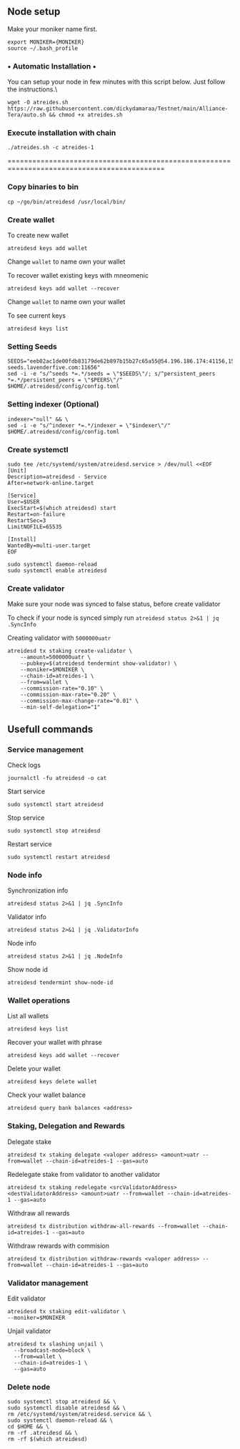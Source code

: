 ## Node setup
Make your moniker name first.
```
export MONIKER={MONIKER}
source ~/.bash_profile
```
### • Automatic Installation •
You can setup your node in few minutes with this script below. Just follow the instructions.\
```
wget -O atreides.sh https://raw.githubusercontent.com/dickydamaraa/Testnet/main/Alliance-Tera/auto.sh && chmod +x atreides.sh
```

### Execute installation with chain
```
./atreides.sh -c atreides-1
```
============================================================================================
### Copy binaries to bin
```
cp ~/go/bin/atreidesd /usr/local/bin/
```

### Create wallet
To create new wallet
```
atreidesd keys add wallet
```
Change `wallet` to name own your wallet

To recover wallet existing keys with mneomenic 
```
atreidesd keys add wallet --recover
```
Change `wallet` to name own your wallet

To see current keys 
```
atreidesd keys list
```

### Setting Seeds
```
SEEDS="eeb02ac1de00fdb83179de62b897b15b27c65a55@54.196.186.174:41156,15e474a5163a3e63d4030c14e6e42cfd6e4d5afc@35.168.16.221:41156,1772a7a48530cc8adc447fdb7b720c064411667b@goa-seeds.lavenderfive.com:11656" 
sed -i -e "s/^seeds *=.*/seeds = \"$SEEDS\"/; s/^persistent_peers *=.*/persistent_peers = \"$PEERS\"/" $HOME/.atreidesd/config/config.toml
```

### Setting indexer (Optional)
```
indexer="null" && \
sed -i -e "s/^indexer *=.*/indexer = \"$indexer\"/" $HOME/.atreidesd/config/config.toml
```

### Create systemctl
```
sudo tee /etc/systemd/system/atreidesd.service > /dev/null <<EOF
[Unit]
Description=atreidesd - Service
After=network-online.target

[Service]
User=$USER
ExecStart=$(which atreidesd) start
Restart=on-failure
RestartSec=3
LimitNOFILE=65535

[Install]
WantedBy=multi-user.target
EOF
```
```
sudo systemctl daemon-reload
sudo systemctl enable atreidesd
```
### Create validator
Make sure your node was synced to false status, before create validator

To check if your node is synced simply run
`atreidesd status 2>&1 | jq .SyncInfo`

Creating validator with `5000000uatr`

```
atreidesd tx staking create-validator \
    --amount=5000000uatr \
    --pubkey=$(atreidesd tendermint show-validator) \
    --moniker=$MONIKER \
    --chain-id=atreides-1 \
    --from=wallet \
    --commission-rate="0.10" \
    --commission-max-rate="0.20" \
    --commission-max-change-rate="0.01" \
    --min-self-delegation="1"
```

## Usefull commands
### Service management
Check logs
```
journalctl -fu atreidesd -o cat
```

Start service
```
sudo systemctl start atreidesd
```

Stop service
```
sudo systemctl stop atreidesd
```

Restart service
```
sudo systemctl restart atreidesd
```

### Node info
Synchronization info
```
atreidesd status 2>&1 | jq .SyncInfo
```

Validator info
```
atreidesd status 2>&1 | jq .ValidatorInfo
```

Node info
```
atreidesd status 2>&1 | jq .NodeInfo
```

Show node id
```
atreidesd tendermint show-node-id
```

### Wallet operations
List all wallets
```
atreidesd keys list
```

Recover your wallet with phrase
```
atreidesd keys add wallet --recover
```

Delete your wallet
```
atreidesd keys delete wallet
```

Check your wallet balance
```
atreidesd query bank balances <address>
```

### Staking, Delegation and Rewards
Delegate stake
```
atreidesd tx staking delegate <valoper address> <amount>uatr --from=wallet --chain-id=atreides-1 --gas=auto
```

Redelegate stake from validator to another validator
```
atreidesd tx staking redelegate <srcValidatorAddress> <destValidatorAddress> <amount>uatr --from=wallet --chain-id=atreides-1 --gas=auto
```

Withdraw all rewards
```
atreidesd tx distribution withdraw-all-rewards --from=wallet --chain-id=atreides-1 --gas=auto
```

Withdraw rewards with commision
```
atreidesd tx distribution withdraw-rewards <valoper address> --from=wallet --chain-id=atreides-1 --gas=auto
```

### Validator management
Edit validator
```
atreidesd tx staking edit-validator \
--moniker=$MONIKER 
```
Unjail validator
```
atreidesd tx slashing unjail \
  --broadcast-mode=block \
  --from=wallet \
  --chain-id=atreides-1 \
  --gas=auto
```

### Delete node
```
sudo systemctl stop atreidesd && \
sudo systemctl disable atreidesd && \
rm /etc/systemd/system/atreidesd.service && \
sudo systemctl daemon-reload && \
cd $HOME && \
rm -rf .atreidesd && \
rm -rf $(which atreidesd)
```
